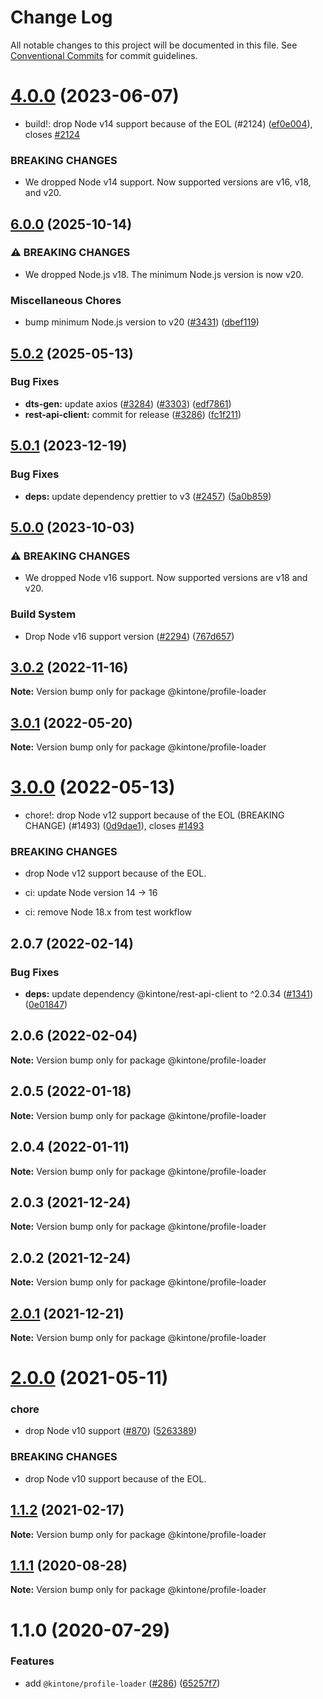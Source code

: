 # Change Log

All notable changes to this project will be documented in this file.
See [Conventional Commits](https://conventionalcommits.org) for commit guidelines.

# [4.0.0](https://github.com/kintone/js-sdk/compare/@kintone/profile-loader@3.0.2...@kintone/profile-loader@4.0.0) (2023-06-07)

- build!: drop Node v14 support because of the EOL (#2124) ([ef0e004](https://github.com/kintone/js-sdk/commit/ef0e004b40a518a1b5a3aa5d82446c556c742f02)), closes [#2124](https://github.com/kintone/js-sdk/issues/2124)

### BREAKING CHANGES

- We dropped Node v14 support. Now supported versions are v16, v18, and v20.

## [6.0.0](https://github.com/kintone/js-sdk/compare/@kintone/profile-loader@5.0.2...@kintone/profile-loader@6.0.0) (2025-10-14)


### ⚠ BREAKING CHANGES

* We dropped Node.js v18. The minimum Node.js version is now v20.

### Miscellaneous Chores

* bump minimum Node.js version to v20 ([#3431](https://github.com/kintone/js-sdk/issues/3431)) ([dbef119](https://github.com/kintone/js-sdk/commit/dbef11984d1d41099375f279640e7de13427c8c6))

## [5.0.2](https://github.com/kintone/js-sdk/compare/@kintone/profile-loader@5.0.1...@kintone/profile-loader@5.0.2) (2025-05-13)


### Bug Fixes

* **dts-gen:** update axios ([#3284](https://github.com/kintone/js-sdk/issues/3284)) ([#3303](https://github.com/kintone/js-sdk/issues/3303)) ([edf7861](https://github.com/kintone/js-sdk/commit/edf78612a6ce06aee48bd5f409b764c7dab2337a))
* **rest-api-client:** commit for release ([#3286](https://github.com/kintone/js-sdk/issues/3286)) ([fc1f211](https://github.com/kintone/js-sdk/commit/fc1f21193f3bcd920bfec8f9698e1c8d1daa6817))

## [5.0.1](https://github.com/kintone/js-sdk/compare/@kintone/profile-loader@5.0.0...@kintone/profile-loader@5.0.1) (2023-12-19)


### Bug Fixes

* **deps:** update dependency prettier to v3 ([#2457](https://github.com/kintone/js-sdk/issues/2457)) ([5a0b859](https://github.com/kintone/js-sdk/commit/5a0b859807530564732caa194e9251f37268b164))

## [5.0.0](https://github.com/kintone/js-sdk/compare/@kintone/profile-loader@4.0.0...@kintone/profile-loader@5.0.0) (2023-10-03)


### ⚠ BREAKING CHANGES

* We dropped Node v16 support. Now supported versions are v18 and v20.

### Build System

* Drop Node v16 support version ([#2294](https://github.com/kintone/js-sdk/issues/2294)) ([767d657](https://github.com/kintone/js-sdk/commit/767d65749be66b6c2509bb737d8f45085814cc44))

## [3.0.2](https://github.com/kintone/js-sdk/compare/@kintone/profile-loader@3.0.1...@kintone/profile-loader@3.0.2) (2022-11-16)

**Note:** Version bump only for package @kintone/profile-loader

## [3.0.1](https://github.com/kintone/js-sdk/compare/@kintone/profile-loader@3.0.0...@kintone/profile-loader@3.0.1) (2022-05-20)

**Note:** Version bump only for package @kintone/profile-loader

# [3.0.0](https://github.com/kintone/js-sdk/compare/@kintone/profile-loader@2.0.7...@kintone/profile-loader@3.0.0) (2022-05-13)

- chore!: drop Node v12 support because of the EOL (BREAKING CHANGE) (#1493) ([0d9dae1](https://github.com/kintone/js-sdk/commit/0d9dae10582fc40d89a1af8db4a2efc1d776a456)), closes [#1493](https://github.com/kintone/js-sdk/issues/1493)

### BREAKING CHANGES

- drop Node v12 support because of the EOL.

- ci: update Node version 14 -> 16

- ci: remove Node 18.x from test workflow

## 2.0.7 (2022-02-14)

### Bug Fixes

- **deps:** update dependency @kintone/rest-api-client to ^2.0.34 ([#1341](https://github.com/kintone/js-sdk/issues/1341)) ([0e01847](https://github.com/kintone/js-sdk/commit/0e018475d77c68f42d414d563377aef56a7a1d41))

## 2.0.6 (2022-02-04)

**Note:** Version bump only for package @kintone/profile-loader

## 2.0.5 (2022-01-18)

**Note:** Version bump only for package @kintone/profile-loader

## 2.0.4 (2022-01-11)

**Note:** Version bump only for package @kintone/profile-loader

## 2.0.3 (2021-12-24)

**Note:** Version bump only for package @kintone/profile-loader

## 2.0.2 (2021-12-24)

**Note:** Version bump only for package @kintone/profile-loader

## [2.0.1](https://github.com/kintone/js-sdk/compare/@kintone/profile-loader@2.0.0...@kintone/profile-loader@2.0.1) (2021-12-21)

**Note:** Version bump only for package @kintone/profile-loader

# [2.0.0](https://github.com/kintone/js-sdk/compare/@kintone/profile-loader@1.1.2...@kintone/profile-loader@2.0.0) (2021-05-11)

### chore

- drop Node v10 support ([#870](https://github.com/kintone/js-sdk/issues/870)) ([5263389](https://github.com/kintone/js-sdk/commit/526338928e5a89a1f24c7458fc0c7c2452e36cc1))

### BREAKING CHANGES

- drop Node v10 support because of the EOL.

## [1.1.2](https://github.com/kintone/js-sdk/compare/@kintone/profile-loader@1.1.1...@kintone/profile-loader@1.1.2) (2021-02-17)

**Note:** Version bump only for package @kintone/profile-loader

## [1.1.1](https://github.com/kintone/js-sdk/compare/@kintone/profile-loader@1.1.0...@kintone/profile-loader@1.1.1) (2020-08-28)

**Note:** Version bump only for package @kintone/profile-loader

# 1.1.0 (2020-07-29)

### Features

- add `@kintone/profile-loader` ([#286](https://github.com/kintone/js-sdk/issues/286)) ([65257f7](https://github.com/kintone/js-sdk/commit/65257f74d0fce0733f78608a1b8755ea68a8dba8))
